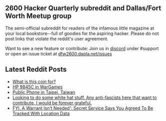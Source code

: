 ## 2600 Hacker Quarterly subreddit and Dallas/Fort Worth Meetup group
The semi-official subreddit for readers of the infamous little magazine at your local bookstore--full of goodies for the aspiring hacker. Please do not post links that violate the reddit's user agreement.

Want to see a new feature or contribute: 
Join us in [discord](https://dfw2600.dapla.net/chat) under #support or open an issue ticket at [dfw2600.dapla.net/issues](https://dfw2600.dapla.net/issues)

## Latest Reddit Posts
<!-- BLOG-POST-LIST:START -->
- [What is this coin for?](https://www.reddit.com/r/2600/comments/1gt2q1h/what_is_this_coin_for/)
- [HP 9845C in WarGames](https://www.reddit.com/r/2600/comments/1gsse4l/hp_9845c_in_wargames/)
- [Public Phone in Taipei, Taiwan](https://www.reddit.com/r/2600/comments/1gskec2/public_phone_in_taipei_taiwan/)
- [Looking to do some white hat stuff. Any anti-fascists here that want to contribute, I would be forever grateful.](https://www.reddit.com/r/2600/comments/1gsc0e5/looking_to_do_some_white_hat_stuff_any/)
- [FYI. A Warrant Isn’t Needed': Secret Service Says You Agreed To Be Tracked With Location Data](https://www.reddit.com/r/2600/comments/1gr5cg3/fyi_a_warrant_isnt_needed_secret_service_says_you/)
<!-- BLOG-POST-LIST:END -->
